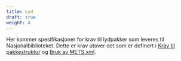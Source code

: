 ```yaml
---
title: Lyd
draft: true
weight: 4
---
```


Her kommer spesifikasjoner for krav til lydpakker som leveres til Nasjonalbiblioteket. Dette er krav utover det som er definert i  [Krav til pakkestruktur](https://digitalpreservation.no/nb/docs/dps/sip/1.0/structure/) og [Bruk av METS.xml](https://digitalpreservation.no/nb/docs/dps/sip/1.0/mets/).
